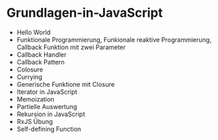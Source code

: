 # Grundlagen-in-JavaScript
- Hello World
- Funktionale Programmierung, Funkionale reaktive Programmierung, Callback Funktion mit zwei Parameter
- Callback Handler
- Callback Pattern
- Colosure
- Currying
- Generische Funktione mit Closure
- Iterator in JavaScript
- Memoization
- Partielle Auswertung
- Rekursion in JavaScript
- RxJS Übung
- Self-defining Function
